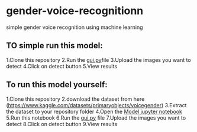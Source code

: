 # gender-voice-recognitionn
simple gender voice recognition using machine learning
## TO simple run this model:
1.Clone this repository
2.Run the [gui.py](https://github.com/gayugayathri06/gender-voice-recognitionn/blob/main/gui.py)file 
3.Upload the images you want to detect
4.Click on detect button 
5.View results
## To run this model yourself:
1.Clone this repository
2.download the dataset from here (https://www.kaggle.com/datasets/primaryobjects/voicegender)
3.Extract the dataset to your repository folder
4.Open the [Model jupyter notebook](https://github.com/gayugayathri06/gender-voice-recognitionn/blob/main/model.ipynb)
5.Run this notebook 
6.Run the [gui.py](https://github.com/gayugayathri06/gender-voice-recognitionn/blob/main/gui.py) file 
7.Upload the images you want to detect 
8.Click on detect button 
9.View results
